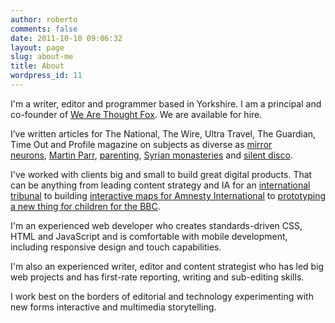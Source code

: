 ```yaml
---
author: roberto
comments: false
date: 2011-10-10 09:06:32
layout: page
slug: about-me
title: About
wordpress_id: 11
---
```


I'm a writer, editor and programmer based in Yorkshire. I am a principal and co-founder of <a href="http://wearethoughtfox.com/">We Are Thought Fox</a>. We are available for hire. 

I’ve written articles for The National, The Wire, Ultra Travel, The Guardian, Time Out and Profile magazine on subjects as diverse as [mirror neurons](http://www.thenational.ae/news/uae-news/science/mirror-mirror-in-the-brain), [Martin Parr](http://www.thenational.ae/arts-culture/art/a-lens-on-luxury), [parenting](http://www.thenational.ae/lifestyle/the-bonding-ritual-known-as-the-family-snapshot), [Syrian monasteries](http://www.thenational.ae/lifestyle/travel/a-twist-of-faith-in-the-syrian-desert) and [silent disco](http://www.thenational.ae/arts-culture/music/a-quiet-night-out).
	
I've worked with clients big and small to build great digital products. That can be anything from leading content strategy and IA for an [international tribunal](http://www.stl-tsl.org/) to building [interactive maps for Amnesty International](http://www.amnesty.org/en/news/death-penalty-2011-alarming-levels-executions-few-countries-kill-2012-03-27) to [prototyping a new thing for children for the BBC](http://www.bbc.co.uk/partnersandsuppliers/connectedstudio/events/cbeebies.html).  

I'm an experienced web developer who creates standards-driven CSS, HTML and JavaScript and is comfortable with mobile development, including responsive design and touch capabilities.

I'm also an experienced writer, editor and content strategist who has led big web projects and has first-rate reporting, writing and sub-editing skills.  

I work best on the borders of editorial and technology experimenting with new forms interactive and multimedia storytelling.   



